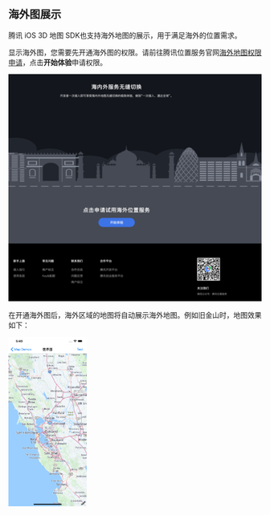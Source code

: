 ## 海外图展示



腾讯 iOS 3D 地图 SDK也支持海外地图的展示，用于满足海外的位置需求。

显示海外图，您需要先开通海外图的权限。请前往腾讯位置服务官网[海外地图权限申请](https://lbs.qq.com/product/abroad.html)，点击**开始体验**申请权限。

![](../images/oversea1.png)



在开通海外图后，海外区域的地图将自动展示海外地图。例如旧金山时，地图效果如下：

<img src="../images/oversea2.png" style="zoom:33%;" />



